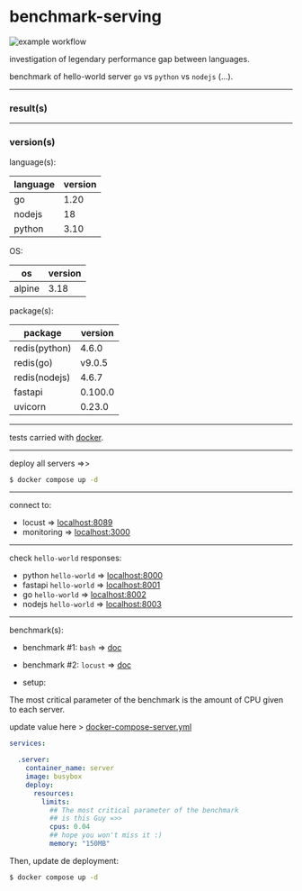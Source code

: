 # benchmark-serving

![example workflow](https://github.com/MarcelNasser/benchmark-serving/actions/workflows/docker.yml/badge.svg)


investigation of legendary performance gap between languages.

benchmark of hello-world server `go` vs `python` vs `nodejs` (...).

---
### result(s)



---
### version(s)

language(s):

| language | version |
|----------|---------|
| go       | 1.20    |
| nodejs   | 18      |
| python   | 3.10    |

OS:

| os     | version |
|--------|---------|
| alpine | 3.18    |

package(s):

| package       | version |
|---------------|---------|
| redis(python) | 4.6.0   |
| redis(go)     | v9.0.5  |
| redis(nodejs) | 4.6.7   |
| fastapi       | 0.100.0 |
| uvicorn       | 0.23.0  |

---

tests carried with [docker](https://docs.docker.com/engine/install/).

---
deploy all servers =>>

````bash
$ docker compose up -d
````
---
connect to:

- locust => [localhost:8089](http://localhost:8089)
- monitoring => [localhost:3000](http://localhost:3000/containers/docker)

---
check `hello-world` responses:

- python `hello-world` => [localhost:8000](http://localhost:8000)
- fastapi `hello-world` => [localhost:8001](http://localhost:8001)
- go `hello-world` => [localhost:8002](http://localhost:8002)
- nodejs `hello-world` => [localhost:8003](http://localhost:8003)

---
benchmark(s):


- benchmark #1: `bash` => [doc](./bench/manual/readme.MD)


- benchmark #2: `locust` => [doc](./bench/locust/readme.MD)


- setup:

The most critical parameter of the benchmark is the amount of CPU given to each server.

update value here > [docker-compose-server.yml](./docker-compose-server.tmpl.yml)

````yaml
services:

  .server:
    container_name: server
    image: busybox
    deploy:
      resources:
        limits:
          ## The most critical parameter of the benchmark
          ## is this Guy =>>
          cpus: 0.04
          ## hope you won't miss it :)
          memory: "150MB"
````

Then, update de deployment:
````bash
$ docker compose up -d
````


